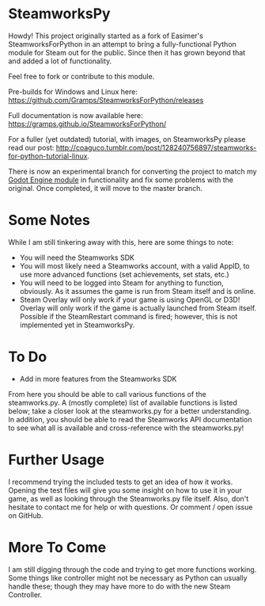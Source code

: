 # SteamworksPy
Howdy!  This project originally started as a fork of Easimer's SteamworksForPython in an attempt to bring a fully-functional Python module for Steam out for the public.  Since then it has grown beyond that and added a lot of functionality.

Feel free to fork or contribute to this module.

Pre-builds for Windows and Linux here: https://github.com/Gramps/SteamworksForPython/releases

Full documentation is now available here: https://gramps.github.io/SteamworksForPython/

For a fuller (yet outdated) tutorial, with images, on SteamworksPy please read our post: http://coaguco.tumblr.com/post/128240756897/steamworks-for-python-tutorial-linux.

There is now an experimental branch for converting the project to match my [Godot Engine module](https://github.com/Gramps/GodotSteam) in functionality and fix some problems with the original.  Once completed, it will move to the master branch.

# Some Notes
While I am still tinkering away with this, here are some things to note:

- You will need the Steamworks SDK
- You will most likely need a Steamworks account, with a valid AppID, to use more advanced functions (set achievements, set stats, etc.)
- You will need to be logged into Steam for anything to function, obviously.  As it assumes the game is run from Steam itself and is online.
- Steam Overlay will only work if your game is using OpenGL or D3D!  Overlay will only work if the game is actually launched from Steam itself.  Possible if the SteamRestart command is fired; however, this is not implemented yet in SteamworksPy.

# To Do
- Add in more features from the Steamworks SDK

From here you should be able to call various functions of the steamworks.py.  A (mostly complete) list of available functions is listed below; take a closer look at the steamworks.py for a better understanding.  In addition, you should be able to read the Steamworks API documentation to see what all is available and cross-reference with the steamworks.py!

# Further Usage
I recommend trying the included tests to get an idea of how it works. Opening the test files will give you some insight on how to use it in your game, as well as looking through the Steamworks.py file itself.  Also, don't hesitate to contact me for help or with questions. Or comment / open issue on GitHub.

# More To Come
I am still digging through the code and trying to get more functions working.  Some things like controller might not be necessary as Python can usually handle these; though they may have more to do with the new Steam Controller.

